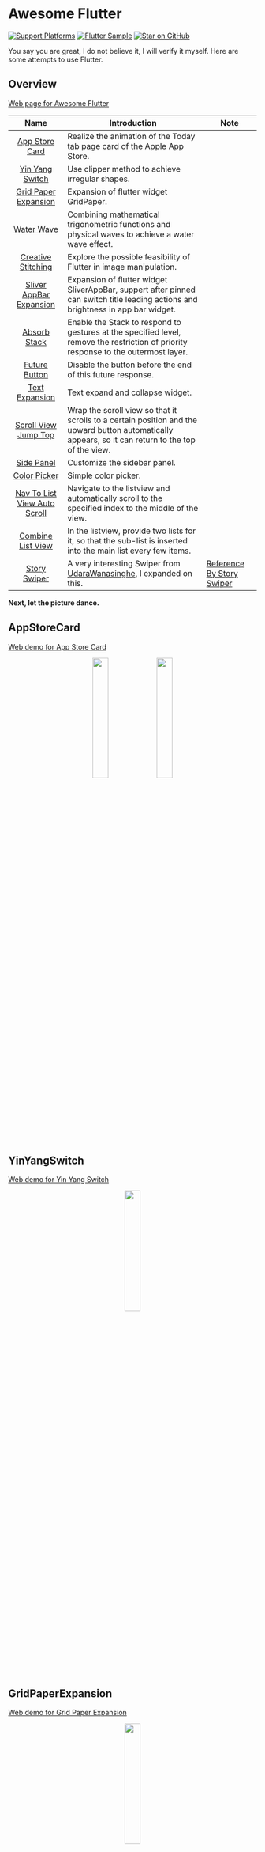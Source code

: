 # Awesome Flutter

[![Support Platforms](https://img.shields.io/badge/flutter-android%20%7C%20ios-green.svg)](https://github.com/Nomeleel/awesome_flutter) [![Flutter Sample](https://img.shields.io/badge/flutter-sample-purple.svg)](https://github.com/Nomeleel/fine_client) [![Star on GitHub](https://img.shields.io/github/stars/Nomeleel/awesome_flutter.svg?style=flat&logo=github&colorB=deeppink&label=stars)](https://github.com/Nomeleel/awesome_flutter) 

You say you are great, I do not believe it, I will verify it myself. Here are some attempts to use Flutter.

## Overview

[Web page for Awesome Flutter](https://nomeleel.github.io/awesome_flutter/)

| Name | Introduction | Note
| :------: | ------ | ------ |
| [App Store Card](#appstorecard) | Realize the animation of the Today tab page card of the Apple App Store. |
| [Yin Yang Switch](#yinyangswitch) | Use clipper method to achieve irregular shapes. |
| [Grid Paper Expansion](#gridpaperexpansion) | Expansion of flutter widget GridPaper. |
| [Water Wave](#waterwave) | Combining mathematical trigonometric functions and physical waves to achieve a water wave effect. |
| [Creative Stitching](#creativestitching) | Explore the possible feasibility of Flutter in image manipulation. |
| [Sliver AppBar Expansion](#sliverappbarexpansion) | Expansion of flutter widget SliverAppBar, suppert after pinned can switch title leading actions and brightness in app bar widget. |
| [Absorb Stack](#absorbstack) | Enable the Stack to respond to gestures at the specified level, remove the restriction of priority response to the outermost layer. |
| [Future Button](#futurebutton) | Disable the button before the end of this future response. |
| [Text Expansion](#textexpansion) | Text expand and collapse widget. |
| [Scroll View Jump Top](#scrollviewjumptop) | Wrap the scroll view so that it scrolls to a certain position and the upward button automatically appears, so it can return to the top of the view. |
| [Side Panel](#sidepanel-colorpicker) | Customize the sidebar panel. |
| [Color Picker](#sidepanel-colorpicker) | Simple color picker. |
| [Nav To List View Auto Scroll](#navtolistviewautoscroll) | Navigate to the listview and automatically scroll to the specified index to the middle of the view. |
| [Combine List View](#combinelistview) | In the listview, provide two lists for it, so that the sub-list is inserted into the main list every few items. |
| [Story Swiper](#storyswiper) | A very interesting Swiper from [UdaraWanasinghe](https://github.com/UdaraWanasinghe), I expanded on this. | [Reference By Story Swiper](https://github.com/UdaraWanasinghe/StorySwiper) |

**Next, let the picture dance.**

## AppStoreCard

[Web demo for App Store Card](https://nomeleel.github.io/awesome_flutter/)

<center>
    <img src="https://raw.githubusercontent.com/Nomeleel/Assets/master/awesome_flutter/markdown/app_store_card_1.gif" width="25%"/>
    <img src="https://raw.githubusercontent.com/Nomeleel/Assets/master/awesome_flutter/markdown/app_store_card_2.gif" width="25%"/>
</center>

## YinYangSwitch

[Web demo for Yin Yang Switch](https://nomeleel.github.io/awesome_flutter/#/yin_yang_switch_view)

<center>
    <img src="https://raw.githubusercontent.com/Nomeleel/Assets/master/awesome_flutter/markdown/yin_yang_switch.gif" width="25%"/>
</center>

## GridPaperExpansion

[Web demo for Grid Paper Expansion](https://nomeleel.github.io/awesome_flutter/#/grid_paper_exp_view)

<center>
    <img src="https://raw.githubusercontent.com/Nomeleel/Assets/master/awesome_flutter/markdown/grid_paper_exp.gif" width="25%"/>
</center>

## WaterWave

[Web demo for Water Wave](https://nomeleel.github.io/awesome_flutter/#/water_wave_view)

<center>
    <img src="https://raw.githubusercontent.com/Nomeleel/Assets/master/awesome_flutter/markdown/water_wave.gif" width="25%"/>
</center>

## CreativeStitching

[Web demo for Creative Stitching](https://nomeleel.github.io/awesome_flutter/#/creative_stitching_view)

<center>
    <img src="https://raw.githubusercontent.com/Nomeleel/Assets/master/awesome_flutter/markdown/creative_stitching.gif" width="25%"/>
</center>

## SliverAppBarExpansion

If the initial background color and the pinned background color after scrolling big different, the same app bar cannot adapt to the two backgrounds. At this time, you need to automatically switch the appbar to adapt to the new background.

**The conversion process has achieved a transparent gradient, which can be viewed in the web demo. The image below has not been updated.**

[Web demo for Sliver AppBar Expansion](https://nomeleel.github.io/awesome_flutter/#/sliver_app_bar_exp_view)

<center>SliverAppBar in Flutter ｜ SliverAppBarExpansion</center>

<center>
    <img src="https://raw.githubusercontent.com/Nomeleel/Assets/master/awesome_flutter/markdown/sliver_app_bar.gif" width="25%"/><img src="https://raw.githubusercontent.com/Nomeleel/Assets/master/awesome_flutter/markdown/sliver_app_bar_expansion.gif" width="25%"/>
</center>

## AbsorbStack

[Web demo for Absorb Stack](https://nomeleel.github.io/awesome_flutter/#/absorb_stack_view)

## FutureButton

[Web demo for Future Button](https://nomeleel.github.io/awesome_flutter/#/future_button_view)

## TextExpansion

[Web demo for Text Expansion](https://nomeleel.github.io/awesome_flutter/#/text_expansion_view)

## ScrollViewJumpTop

[Web demo for Scroll View Jump Top](https://nomeleel.github.io/awesome_flutter/#/scroll_view_jump_top_view)

## SidePanel-ColorPicker

[Web demo for Side Panel && Color Picker](https://nomeleel.github.io/fine_client/)

<center>
    <img src="https://raw.githubusercontent.com/Nomeleel/Assets/master/fine_client/markdown/gctsq_2.gif" width="60%" />
</center>

## NavToListViewAutoScroll

[Web demo for Nav To List View Auto Scroll](https://nomeleel.github.io/awesome_flutter/#/nav_to_list_view_auto_scroll_view)

## CombineListView

[Web demo for Combine List View](https://nomeleel.github.io/awesome_flutter/#/combine_list_view_view)

## StorySwiper

[Web demo for Story Swiper View](https://nomeleel.github.io/awesome_flutter/#/story_swiper_view)

## Found issues in Flutter

The inevitable thing is that I also found some issues in Flutter.

Current Dev Evn: **Flutter (Channel stable, v1.22.1, on Mac OS X 10.15.5 19F101, locale zh-Hans-CN)**

I have also create some issues, but finally found similar ones, whichever is the earliest.

| Issue ID | Description | About | Note
| :------: | :------: | :------: | :------: |
| [24786](https://github.com/flutter/flutter/issues/24786) | ReorderableListView#onReorder passes an incorrect new index. | [ReorderableListView](https://github.com/flutter/flutter/blob/master/packages/flutter/lib/src/material/reorderable_list.dart#L59) |  |
| [60594](https://github.com/flutter/flutter/issues/60594) | The target Hero widget is build three times. | [Hero](https://github.com/flutter/flutter/blob/master/packages/flutter/lib/src/widgets/heroes.dart#L154) |  |
| [13937](https://github.com/flutter/flutter/issues/13937) | Unable to call a platform channel method from another isolate. | Isolate |  |
| [59143](https://github.com/flutter/flutter/issues/59143) | Tabbar initialIndex indicator image not working. | TabBar Indicator Image Decoration |  |